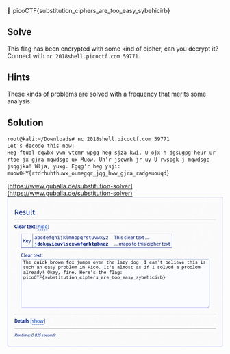 :checkered_flag: picoCTF{substitution_ciphers_are_too_easy_sybehicirb}

## Solve
This flag has been encrypted with some kind of cipher, can you decrypt it? Connect with `nc 2018shell.picoctf.com 59771`.

## Hints
These kinds of problems are solved with a frequency that merits some analysis.

## Solution
```
root@kali:~/Downloads# nc 2018shell.picoctf.com 59771
Let's decode this now!
Heg ftuol dqwbx ywn vtcmr wpgq heg sjza kwi. U ojx'h dgsugpg heur ur rtoe jx gjra mqwdsgc ux Muow. Uh'r jscwrh jr uy U rwspgk j mqwdsgc jsqgjka! Wlja, yuxg. Egqg'r heg ysji: muowOHY{rtdrhuhthuwx_oumegqr_jqg_hww_gjra_radgeuouqd}

```

[https://www.guballa.de/substitution-solver](https://www.guballa.de/substitution-solver)
![1](https://raw.githubusercontent.com/shoulderhu/wordpress/master/picoCTF/2018/Cryptography/hertz%202/hertz-2-1.png)
